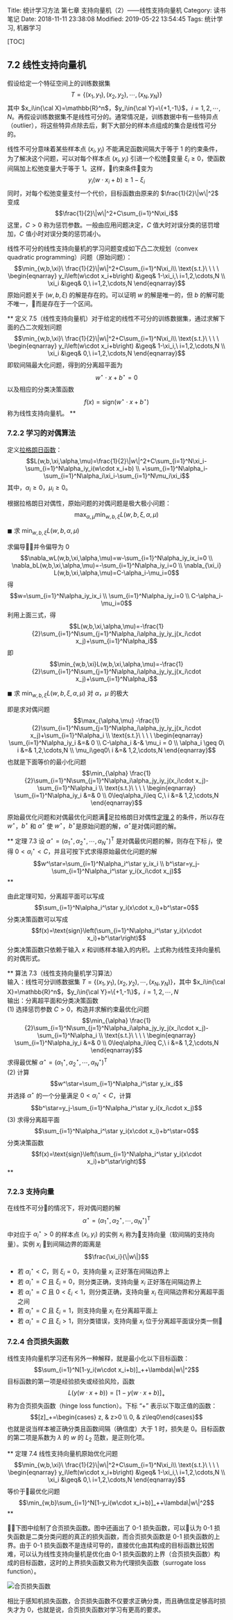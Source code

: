 Title: 统计学习方法 第七章 支持向量机（2）——线性支持向量机
Category: 读书笔记
Date: 2018-11-11 23:38:08
Modified: 2019-05-22 13:54:45
Tags: 统计学习, 机器学习

[TOC]

## 7.2 线性支持向量机

假设给定一个特征空间上的训练数据集
$$T=\{(x_1,y_1),(x_2,y_2),\cdots,(x_N,y_N)\}$$
其中 $x_i\in{\cal X}=\mathbb{R}^n$，$y_i\in{\cal Y}=\{+1,-1\}$，$i=1,2,\cdots,N$。再假设训练数据集不是线性可分的。通常情况是，训练数据中有一些特异点（outlier），将这些特异点除去后，剩下大部分的样本点组成的集合是线性可分的。

线性不可分意味着某些样本点 $(x_i,y_i)$ 不能满足函数间隔大于等于 1 的约束条件，为了解决这个问题，可以对每个样本点 $(x_i,y_i)$ 引进一个松弛变量 $\xi_i\geq0$，使函数间隔加上松弛变量大于等于 1。这样，约束条件变为
$$y_i(w\cdot x_i+b)\geq1-\xi_i$$
同时，对每个松弛变量支付一个代价，目标函数由原来的 $\frac{1}{2}\|w\|^2$ 变成
$$\frac{1}{2}\|w\|^2+C\sum_{i=1}^N\xi_i$$
这里，$C>0$ 称为惩罚参数。一般由应用问题决定，$C$ 值大时对误分类的惩罚增加，$C$ 值小时对误分类的惩罚减小。

线性不可分的线性支持向量机的学习问题变成如下凸二次规划（convex quadratic programming）问题（原始问题）：
$$\min_{w,b,\xi}\ \frac{1}{2}\|w\|^2+C\sum_{i=1}^N\xi_i\\
\text{s.t.}\ \ \ \ \begin{eqnarray}
y_i\left(w\cdot x_i+b\right) &\geq& 1-\xi_i,\ i=1,2,\cdots,N \\
\xi_i &\geq& 0,\ i=1,2,\cdots,N
\end{eqnarray}$$
原始问题关于 $(w,b,\xi)$ 的解是存在的。可以证明 $w$ 的解是唯一的，但 $b$ 的解可能不唯一，而是存在于一个区间。

**
定义 7.5（线性支持向量机）对于给定的线性不可分的训练数据集，通过求解下面的凸二次规划问题
$$\min_{w,b,\xi}\ \frac{1}{2}\|w\|^2+C\sum_{i=1}^N\xi_i\\
\text{s.t.}\ \ \ \ \begin{eqnarray}
y_i\left(w\cdot x_i+b\right) &\geq& 1-\xi_i,\ i=1,2,\cdots,N \\
\xi_i &\geq& 0,\ i=1,2,\cdots,N
\end{eqnarray}$$
即软间隔最大化问题，得到的分离超平面为
$$w^\star\cdot x+b^\star=0$$
以及相应的分类决策函数
$$f(x)=\text{sign}(w^\star\cdot x+b^\star)$$
称为线性支持向量机。
**

### 7.2.2 学习的对偶算法

定义[拉格朗日函数]({filename}/articles/Math/lagrange_duality.md)：
$$L(w,b,\xi,\alpha,\mu)=\frac{1}{2}\|w\|^2+C\sum_{i=1}^N\xi_i-\sum_{i=1}^N\alpha_iy_i(w\cdot x_i+b) \\
+\sum_{i=1}^N\alpha_i-\sum_{i=1}^N\alpha_i\xi_i-\sum_{i=1}^N\mu_i\xi_i$$
其中，$\alpha_i\geq0$，$\mu_i\geq0$。

根据拉格朗日对偶性，原始问题的对偶问题是极大极小问题：
$$\max_{\alpha,\mu}\min_{w,b,\xi}L(w,b,\xi,\alpha,\mu)$$

$\blacksquare$ 求 $\min_{w,b,\xi}L(w,b,\alpha,\mu)$

求偏导并令偏导为 0
$$\nabla_wL(w,b,\xi,\alpha,\mu)=w-\sum_{i=1}^N\alpha_iy_ix_i=0 \\
\nabla_bL(w,b,\xi,\alpha,\mu)=-\sum_{i=1}^N\alpha_iy_i=0 \\
\nabla_{\xi_i} L(w,b,\xi,\alpha,\mu)=C-\alpha_i-\mu_i=0$$
得
$$w=\sum_{i=1}^N\alpha_iy_ix_i \\
\sum_{i=1}^N\alpha_iy_i=0 \\
C-\alpha_i-\mu_i=0$$
利用上面三式，得
$$L(w,b,\xi,\alpha,\mu)=-\frac{1}{2}\sum_{i=1}^N\sum_{j=1}^N\alpha_i\alpha_jy_iy_j(x_i\cdot x_j)+\sum_{i=1}^N\alpha_i$$
即
$$\min_{w,b,\xi}L(w,b,\xi,\alpha,\mu)=-\frac{1}{2}\sum_{i=1}^N\sum_{j=1}^N\alpha_i\alpha_jy_iy_j(x_i\cdot x_j)+\sum_{i=1}^N\alpha_i$$

$\blacksquare$ 求 $\min_{w,b,\xi}L(w,b,\xi,\alpha,\mu)$ 对 $\alpha$，$\mu$ 的极大

即是求对偶问题
$$\max_{\alpha,\mu} -\frac{1}{2}\sum_{i=1}^N\sum_{j=1}^N\alpha_i\alpha_jy_iy_j(x_i\cdot x_j)+\sum_{i=1}^N\alpha_i \\
\text{s.t.}\ \ \ \ \begin{eqnarray}
\sum_{i=1}^N\alpha_iy_i &=& 0 \\
C-\alpha_i &-& \mu_i = 0 \\
\alpha_i \geq 0\ i &=& 1,2,\cdots,N \\
\mu_i\geq0\ i &=& 1,2,\cdots,N
\end{eqnarray}$$
也就是下面等价的最小化问题
$$\min_{\alpha} \frac{1}{2}\sum_{i=1}^N\sum_{j=1}^N\alpha_i\alpha_jy_iy_j(x_i\cdot x_j)-\sum_{i=1}^N\alpha_i \\
\text{s.t.}\ \ \ \ \begin{eqnarray}
\sum_{i=1}^N\alpha_iy_i &=& 0 \\
0\leq\alpha_i\leq C,\ i &=& 1,2,\cdots,N
\end{eqnarray}$$

原始最优化问题和对偶最优化问题满足拉格朗日对偶性[定理 2]({filename}/articles/Math/lagrange_duality.md) 的条件，所以存在 $w^\star$，$b^\star$ 和 $\alpha^\star$ 使 $w^\star$，$b^\star$是原始问题的解，$\alpha^\star$是对偶问题的解。

**
定理 7.3 设 $\alpha^\star=\left(\alpha_1^\star,\alpha_2^\star,\cdots,\alpha_N^\star\right)^\text{T}$ 是对偶最优问题的解，则存在下标 $j$，使得 $0<\alpha_i^\star<C$，并且可按下式求得原始最优化问题的解
$$w^\star=\sum_{i=1}^N\alpha_i^\star y_ix_i \\
b^\star=y_j-\sum_{i=1}^N\alpha_i^\star y_i(x_i\cdot x_j)$$
**

由此定理可知，分离超平面可以写成
$$\sum_{i=1}^N\alpha_i^\star y_i(x\cdot x_i)+b^\star=0$$
分类决策函数可以写成
$$f(x)=\text{sign}\left(\sum_{i=1}^N\alpha_i^\star y_i(x\cdot x_i)+b^\star\right)$$
分类决策函数只依赖于输入 $x$ 和训练样本输入的内积。上式称为线性支持向量机的对偶形式。

**
算法 7.3（线性支持向量机学习算法）  
输入：线性可分训练数据集 $T=\{(x_1,y_1),(x_2,y_2),\cdots,(x_N,y_N)\}$，其中 $x_i\in{\cal X}=\mathbb{R}^n$，$y_i\in{\cal Y}=\{+1,-1\}$，$i=1,2,\cdots,N$  
输出：分离超平面和分类决策函数  
(1) 选择惩罚参数 $C>0$，构造并求解约束最优化问题
$$\min_{\alpha} \frac{1}{2}\sum_{i=1}^N\sum_{j=1}^N\alpha_i\alpha_jy_iy_j(x_i\cdot x_j)-\sum_{i=1}^N\alpha_i \\
\text{s.t.}\ \ \ \ \begin{eqnarray}
\sum_{i=1}^N\alpha_iy_i &=& 0 \\
0\leq\alpha_i\leq C,\ i &=& 1,2,\cdots,N
\end{eqnarray}$$
求得最优解 $\alpha^\star=\left(\alpha_1^\star,\alpha_2^\star,\cdots,\alpha_N^\star\right)^\text{T}$  
(2) 计算
$$w^\star=\sum_{i=1}^N\alpha_i^\star y_ix_i$$
并选择 $\alpha^\star$ 的一个分量满足 $0<\alpha_i^\star<C$，计算
$$b^\star=y_j-\sum_{i=1}^N\alpha_i^\star y_i(x_i\cdot x_j)$$
(3) 求得分离超平面
$$\sum_{i=1}^N\alpha_i^\star y_i(x\cdot x_i)+b^\star=0$$
分类决策函数
$$f(x)=\text{sign}\left(\sum_{i=1}^N\alpha_i^\star y_i(x\cdot x_i)+b^\star\right)$$
**

### 7.2.3 支持向量

在线性不可分的情况下，将对偶问题的解
$$\alpha^\star=\left(\alpha_1^\star,\alpha_2^\star,\cdots,\alpha_N^\star\right)^\text{T}$$
中对应于 $\alpha_i^\star>0$ 的样本点 $(x_i,y_i)$ 的实例 $x_i$ 称为支持向量（软间隔的支持向量）。实例 $x_i$ 到间隔边界的距离是
$$\frac{\xi_i}{\|w\|}$$

- 若 $\alpha_i^\star<C$，则 $\xi_i=0$，支持向量 $x_i$ 正好落在间隔边界上
- 若 $\alpha_i^\star=C$ 且 $\xi_i=0$，则分类正确，支持向量 $x_i$ 正好落在间隔边界上
- 若 $\alpha_i^\star=C$ 且 $0<\xi_i<1$，则分类正确，支持向量 $x_i$ 在间隔边界和分离超平面之间
- 若 $\alpha_i^\star=C$ 且 $\xi_i=1$，则支持向量 $x_i$ 在分离超平面上
- 若 $\alpha_i^\star=C$ 且 $\xi_i>1$，则分类错误，支持向量 $x_i$ 位于分离超平面误分类一侧

### 7.2.4 合页损失函数

线性支持向量机学习还有另外一种解释，就是最小化以下目标函数：
$$\sum_{i=1}^N[1-y_i(w\cdot x_i+b)]_++\lambda\|w\|^2$$
目标函数的第一项是经验损失或经验风险，函数
$$L(y(w\cdot x+b))=[1-y(w\cdot x+b)]_+$$
称为合页损失函数（hinge loss function）。下标 “+” 表示以下取正值的函数：
$$[z]_+=\begin{cases}
z, & z>0 \\
0, & z\leq0\end{cases}$$
也就是说当样本被正确分类且函数间隔（确信度）大于 1 时，损失是 0。目标函数的第二项是系数为 $\lambda$ 的 $w$ 的 $L_2$ 范数，是正则化项。

**
定理 7.4 线性支持向量机原始优化问题
$$\min_{w,b,\xi}\ \frac{1}{2}\|w\|^2+C\sum_{i=1}^N\xi_i\\
\text{s.t.}\ \ \ \ \begin{eqnarray}
y_i\left(w\cdot x_i+b\right) &\geq& 1-\xi_i,\ i=1,2,\cdots,N \\
\xi_i &\geq& 0,\ i=1,2,\cdots,N
\end{eqnarray}$$
等价于最优化问题
$$\min_{w,b}\sum_{i=1}^N[1-y_i(w\cdot x_i+b)]_++\lambda\|w\|^2$$
**

下图中绘制了合页损失函数。图中还画出了 0-1 损失函数，可以认为 0-1 损失函数是二类分类问题的真正的损失函数，而合页损失函数是 0-1 损失函数的上界。由于 0-1 损失函数不是连续可导的，直接优化由其构成的目标函数比较困难，可以认为线性支持向量机是优化由 0-1 损失函数的上界（合页损失函数）构成的目标函数，这时的上界损失函数又称为代理损失函数（surrogate loss function）。

![合页损失函数]({filename}/images/statistical_learning_7.6.png)

相比于感知机损失函数，合页损失函数不仅要求正确分类，而且确信度足够高时损失才为 0，也就是说，合页损失函数对学习有更高的要求。
